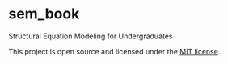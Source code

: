 # sem_book
Structural Equation Modeling for Undergraduates

This project is open source and licensed under the [MIT license](https://opensource.org/licenses/MIT).
